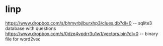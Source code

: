 # linp

https://www.dropbox.com/s/bhmyrbjlburxhp3/clues.db?dl=0  -- sqlite3 database with questions
https://www.dropbox.com/s/0dze4vpdrr3u1w1/vectors.bin?dl=0 -- binary file for word2vec
